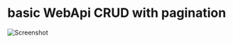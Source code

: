 # basic WebApi CRUD with pagination

![Screenshot](https://github.com/shdemus2023/EventsApi/assets/122505642/f9aab654-d999-4876-855a-176bd49373cc)

